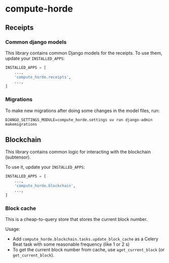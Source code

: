 # compute-horde

## Receipts

### Common django models

This library contains common Django models for the receipts.
To use them, update your `INSTALLED_APPS`:
```python
INSTALLED_APPS = [
    ...,
    'compute_horde.receipts',
    ...,
]
```

### Migrations

To make new migrations after doing some changes in the model files, run:
```shell
DJANGO_SETTINGS_MODULE=compute_horde.settings uv run django-admin makemigrations
```

## Blockchain

This library contains common logic for interacting with the blockchain (subtensor).

To use it, update your `INSTALLED_APPS`:
```python
INSTALLED_APPS = [
    ...,
    'compute_horde.blockchain',
    ...,
]
```

### Block cache

This is a cheap-to-query store that stores the current block number.

Usage:

* Add `compute_horde.blockchain.tasks.update_block_cache` as a Celery Beat task with some reasonable frequency (like 1 or 2 s)
* To get the current block number from cache, use `aget_current_block` (or `get_current_block`).
